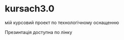 kursach3.0
==========

мій курсовий проект по технологічному оснащенню 

Презинтація доступна по лінку 
